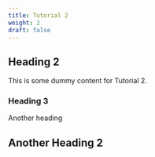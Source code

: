 ```yaml
---
title: Tutorial 2
weight: 2
draft: false
---
```


## Heading 2

This is some dummy content for Tutorial 2.

### Heading 3

Another heading

## Another Heading 2

